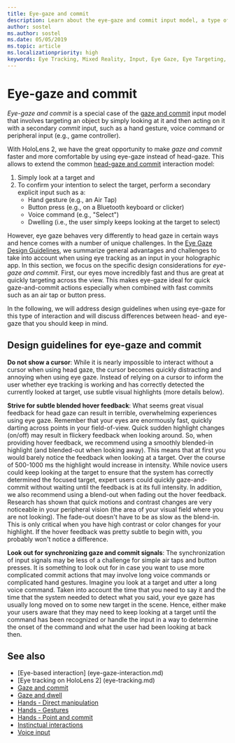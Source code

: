 ```yaml
---
title: Eye-gaze and commit
description: Learn about the eye-gaze and commit input model, a type of gaze and commit in which the gaze is a simple look at an object.
author: sostel
ms.author: sostel
ms.date: 05/05/2019
ms.topic: article
ms.localizationpriority: high
keywords: Eye Tracking, Mixed Reality, Input, Eye Gaze, Eye Targeting, HoloLens 2, Eye-based Selection, mixed reality headset, windows mixed reality headset, virtual reality headset, HoloLens, MRTK, Mixed Reality Toolkit, gaze
---
```


# Eye-gaze and commit
_Eye-gaze and commit_ is a special case of the [gaze and commit](gaze-and-commit.md) input model that involves targeting an object by simply looking at it and then acting on it with a secondary _commit_ input, such as a hand gesture, voice command or peripheral input (e.g., game controller). 

With HoloLens 2, we have the great opportunity to make _gaze and commit_ faster and more comfortable by using eye-gaze instead of head-gaze. 
This allows to extend the common [head-gaze and commit](gaze-and-commit.md) interaction model: 
1. Simply look at a target and 
2. To confirm your intention to select the target, perform a secondary explicit input such as a:  
   - Hand gesture (e.g., an Air Tap)
   - Button press (e.g., on a Bluetooth keyboard or clicker)
   - Voice command (e.g., "Select")
   - Dwelling (i.e., the user simply keeps looking at the target to select)

However, eye gaze behaves very differently to head gaze in certain ways and hence comes with a number of unique challenges. 
In the [Eye Gaze Design Guidelines](eye-tracking.md), we summarize general advantages and challenges to take into account when using eye tracking as an input in your holographic app. 
In this section, we focus on the specific design considerations for _eye-gaze and commit_.
First, our eyes move incredibly fast and thus are great at quickly targeting across the view. 
This makes eye-gaze ideal for quick gaze-and-commit actions especially when combined with fast commits such as an air tap or button press.
   
In the following, we will address design guidelines when using eye-gaze for this type of interaction and will discuss differences between head- and eye-gaze that you should keep in mind.

## Design guidelines for eye-gaze and commit

**Do not show a cursor**: 
While it is nearly impossible to interact without a cursor when using head gaze, the cursor becomes quickly distracting and annoying when using eye gaze. 
Instead of relying on a cursor to inform the user whether eye tracking is working and has correctly detected the currently looked at target, use subtle visual highlights (more details below).

**Strive for subtle blended hover feedback**: 
What seems great visual feedback for head gaze can result in terrible, overwhelming experiences using eye gaze. 
Remember that your eyes are enormously fast, quickly darting across points in your field-of-view. 
Quick sudden highlight changes (on/off) may result in flickery feedback when looking around. 
So, when providing hover feedback, we recommend using a smoothly blended-in highlight (and blended-out when looking away). 
This means that at first you would barely notice the feedback when looking at a target. 
Over the course of 500-1000 ms the highlight would increase in intensity. 
While novice users could keep looking at the target to ensure that the system has correctly determined the focused target, expert users could quickly gaze-and-commit without waiting until the feedback is at its full intensity. 
In addition, we also recommend using a blend-out when fading out the hover feedback. 
Research has shown that quick motions and contrast changes are very noticeable in your peripheral vision (the area of your visual field where you are not looking).
The fade-out doesn't have to be as slow as the blend-in. 
This is only critical when you have high contrast or color changes for your highlight. 
If the hover feedback was pretty subtle to begin with, you probably won't notice a difference.

**Look out for synchronizing gaze and commit signals**: 
The synchronization of input signals may be less of a challenge for simple air taps and button presses. 
It is something to look out for in case you want to use more complicated commit actions that may involve long voice commands or complicated hand gestures. 
Imagine you look at a target and utter a long voice command. 
Taken into account the time that you need to say it and the time that the system needed to detect what you said, your eye gaze has usually long moved on to some new target in the scene. 
Hence, either make your users aware that they may need to keep looking at a target until the command has been recognized or handle the input in a way to determine the onset of the command and what the user had been looking at back then.

## See also
* [Eye-based interaction] (eye-gaze-interaction.md)
* [Eye tracking on HoloLens 2] (eye-tracking.md)
* [Gaze and commit](gaze-and-commit.md)
* [Gaze and dwell](gaze-and-dwell.md)
* [Hands - Direct manipulation](direct-manipulation.md)
* [Hands - Gestures](gaze-and-commit.md#composite-gestures)
* [Hands - Point and commit](point-and-commit.md)
* [Instinctual interactions](interaction-fundamentals.md)
* [Voice input](voice-input.md)
